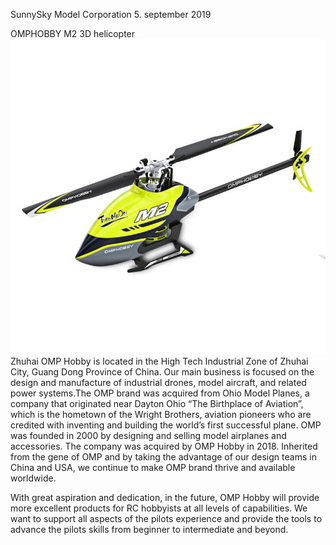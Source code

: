 SunnySky Model Corporation
5. september 2019

OMPHOBBY M2 3D helicopter
<img src="https://raw.githubusercontent.com/tbrautaset/OMPHobby/Sunnysky/M2%20V1/Images/racing%20yellow-800x800.jpg"/>
Zhuhai OMP Hobby is located in the High Tech Industrial Zone of Zhuhai City, Guang Dong Province of China. Our main business is focused on the design and manufacture of industrial drones, model aircraft, and related power systems.The OMP brand was acquired from Ohio Model Planes, a company that originated near Dayton Ohio “The Birthplace of Aviation”, which is the hometown of the Wright Brothers, aviation pioneers who are credited with inventing and building the world’s first successful plane. OMP was founded in 2000 by designing and selling model airplanes and accessories. The company was acquired by OMP Hobby in 2018. Inherited from the gene of OMP and by taking the advantage of our design teams in China and USA, we continue to make OMP brand thrive and available worldwide.

With great aspiration and dedication, in the future, OMP Hobby will provide more excellent products for RC hobbyists at all levels of capabilities. We want to support all aspects of the pilots experience and provide the tools to advance the pilots skills from beginner to intermediate and beyond.
